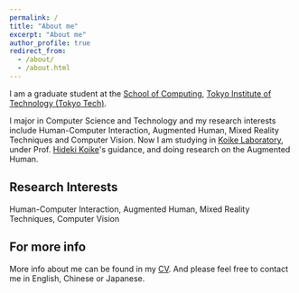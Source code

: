 ```yaml
---
permalink: /
title: "About me"
excerpt: "About me"
author_profile: true
redirect_from: 
  - /about/
  - /about.html
---
```


I am a graduate student at the [School of Computing](https://educ.titech.ac.jp/cs/eng/), [Tokyo Institute of Technology (Tokyo Tech)](https://www.titech.ac.jp/english).

I major in Computer Science and Technology and my research interests include Human-Computer Interaction, Augmented Human, Mixed Reality Techniques and Computer Vision. Now I am studying in [Koike Laboratory](https://www.vogue.cs.titech.ac.jp/top), under Prof. [Hideki Koike](https://www.vogue.cs.titech.ac.jp/koike)'s guidance, and doing research on the Augmented Human.

Research Interests
------
Human-Computer Interaction, Augmented Human, Mixed Reality Techniques, Computer Vision

For more info
------
More info about me can be found in my [CV](https://ruofanliu0129.github.io/Resume/cv/). And please feel free to contact me in English, Chinese or Japanese.
